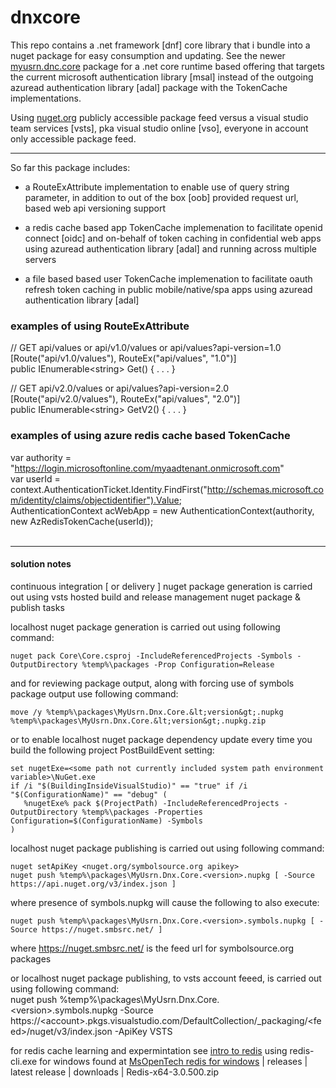 # dnxcore


This repo contains a .net framework [dnf] core library that i bundle into a nuget package for easy consumption and updating. See the newer [myusrn.dnc.core](https://nuget.org/packages/myusrn.dnc.core) package for a .net core runtime based offering that targets the current microsoft authentication library [msal] instead of the outgoing azuread authentication library [adal] package with the TokenCache implementations.

Using [nuget.org](http://nuget.org/packages/MyUsrn.Dnx.Core/) publicly accessible package feed versus a visual studio team services [vsts], pka visual studio online [vso], everyone in account only accessible package feed.

- - -

So far this package includes:

  * a RouteExAttribute implementation to enable use of query string parameter, in addition to out of the box [oob] provided request url, based web api versioning support

  * a redis cache based app TokenCache implemenation to facilitate openid connect [oidc] and on-behalf of token caching in confidential web apps using azuread authentication library [adal] and running across multiple servers

  * a file based based user TokenCache implemenation to facilitate oauth refresh token caching in public mobile/native/spa apps using azuread authentication library [adal]

### examples of using RouteExAttribute
// GET api/values or api/v1.0/values or api/values?api-version=1.0  
[Route("api/v1.0/values"), RouteEx("api/values", "1.0")]  
public IEnumerable&lt;string&gt; Get() { . . . }  
  
// GET api/v2.0/values or api/values?api-version=2.0  
[Route("api/v2.0/values"), RouteEx("api/values", "2.0")]  
public IEnumerable&lt;string&gt; GetV2() { . . . }
  
### examples of using azure redis cache based TokenCache 
var authority = "https://login.microsoftonline.com/myaadtenant.onmicrosoft.com"  
var userId = context.AuthenticationTicket.Identity.FindFirst("http://schemas.microsoft.com/identity/claims/objectidentifier").Value;  
AuthenticationContext acWebApp = new AuthenticationContext(authority, new AzRedisTokenCache(userId));    
<br />

- - - 

#### solution notes 
continuous integration [ or delivery ] nuget package generation is carried out using vsts hosted build and release management nuget package & publish tasks

localhost nuget package generation is carried out using following command:  
```
nuget pack Core\Core.csproj -IncludeReferencedProjects -Symbols -OutputDirectory %temp%\packages -Prop Configuration=Release  
```
and for reviewing package output, along with forcing use of symbols package output use following command:  
```
move /y %temp%\packages\MyUsrn.Dnx.Core.&lt;version&gt;.nupkg %temp%\packages\MyUsrn.Dnx.Core.&lt;version&gt;.nupkg.zip
```

or to enable localhost nuget package dependency update every time you build the following project PostBuildEvent setting:  
```
set nugetExe=<some path not currently included system path environment variable>\NuGet.exe  
if /i "$(BuildingInsideVisualStudio)" == "true" if /i "$(ConfigurationName)" == "debug" (  
   %nugetExe% pack $(ProjectPath) -IncludeReferencedProjects -OutputDirectory %temp%\packages -Properties Configuration=$(ConfigurationName) -Symbols 
)  
```

localhost nuget package publishing is carried out using following command:  
```
nuget setApiKey <nuget.org/symbolsource.org apikey>  
nuget push %temp%\packages\MyUsrn.Dnx.Core.<version>.nupkg [ -Source https://api.nuget.org/v3/index.json ]  
```
where presence of symbols.nupkg will cause the following to also execute:
```
nuget push %temp%\packages\MyUsrn.Dnx.Core.<version>.symbols.nupkg [ -Source https://nuget.smbsrc.net/ ]  
```
where https://nuget.smbsrc.net/ is the feed url for symbolsource.org packages  

or localhost nuget package publishing, to vsts account feeed, is carried out using following command:  
nuget push %temp%\packages\MyUsrn.Dnx.Core.&lt;version&gt;.symbols.nupkg -Source https://&lt;account&gt;.pkgs.visualstudio.com/DefaultCollection/_packaging/&lt;feed&gt;/nuget/v3/index.json -ApiKey VSTS  

for redis cache learning and expermintation see [intro to redis](http://redis.io/topics/data-types-intro) using redis-cli.exe for windows found at 
[MsOpenTech redis for windows](https://github.com/MSOpenTech/redis/) | releases | latest release | downloads | Redis-x64-3.0.500.zip  
